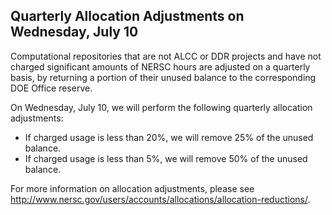## Quarterly Allocation Adjustments on Wednesday, July 10

Computational repositories that are not ALCC or DDR projects and have not 
charged significant amounts of NERSC hours are adjusted on a quarterly basis, 
by returning a portion of their unused balance to the corresponding DOE Office 
reserve. 

On Wednesday, July 10, we will perform the following quarterly allocation 
adjustments: 
- If charged usage is less than 20%, we will remove 25% of the unused balance.
- If charged usage is less than 5%, we will remove 50% of the unused balance.

For more information on allocation adjustments, please see 
<http://www.nersc.gov/users/accounts/allocations/allocation-reductions/>.
